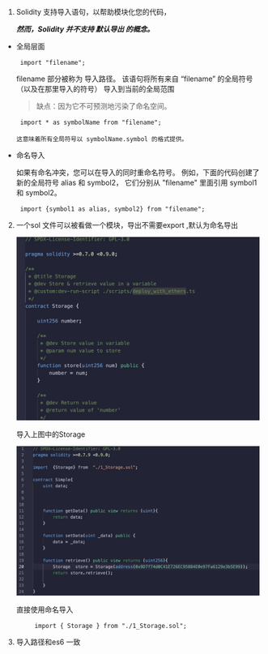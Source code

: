 1. Solidity 支持导入语句，以帮助模块化您的代码， 

   ***然而，Solidity 并不支持 默认导出 的概念。***


 + 全局层面

        import "filename";
    
    filename 部分被称为 导入路径。 该语句将所有来自 “filename” 的全局符号（以及在那里导入的符号） 导入到当前的全局范围

    > 缺点：因为它不可预测地污染了命名空间。

        import * as symbolName from "filename";
    
       这意味着所有全局符号以 symbolName.symbol 的格式提供。

 + 命名导入

    如果有命名冲突，您可以在导入的同时重命名符号。 例如，下面的代码创建了新的全局符号 alias 和 symbol2， 它们分别从 "filename" 里面引用 symbol1 和 symbol2。

        import {symbol1 as alias, symbol2} from "filename";

2. 一个sol 文件可以被看做一个模块，导出不需要export ,默认为命名导出

    ![image](../assets/4.jpg)

    导入上图中的Storage

     ![image](../assets/5.jpg)


    直接使用命名导入

            import { Storage } from "./1_Storage.sol";

3. 导入路径和es6 一致